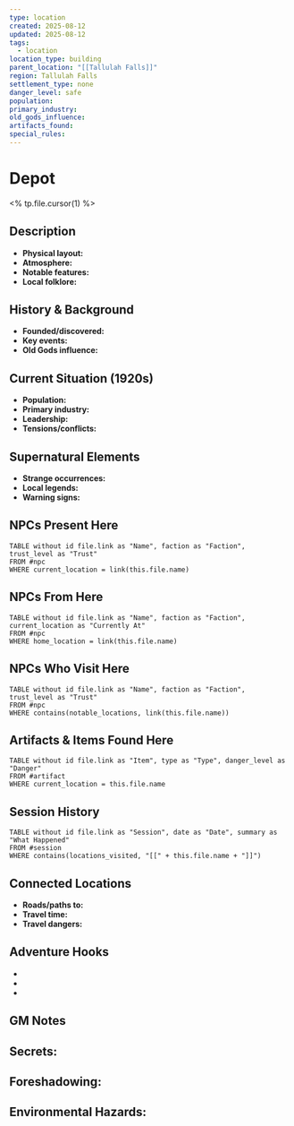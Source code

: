 ```yaml
---
type: location
created: 2025-08-12
updated: 2025-08-12
tags:
  - location
location_type: building
parent_location: "[[Tallulah Falls]]"
region: Tallulah Falls
settlement_type: none
danger_level: safe
population: 
primary_industry: 
old_gods_influence: 
artifacts_found: 
special_rules:
---
```


# Depot

<% tp.file.cursor(1) %>

## Description
- **Physical layout:** 
- **Atmosphere:** 
- **Notable features:** 
- **Local folklore:** 

## History & Background
- **Founded/discovered:** 
- **Key events:** 
- **Old Gods influence:** 

## Current Situation (1920s)
- **Population:** 
- **Primary industry:** 
- **Leadership:** 
- **Tensions/conflicts:** 

## Supernatural Elements
- **Strange occurrences:** 
- **Local legends:** 
- **Warning signs:** 

## NPCs Present Here
```dataview
TABLE without id file.link as "Name", faction as "Faction", trust_level as "Trust"
FROM #npc
WHERE current_location = link(this.file.name)
```

## NPCs From Here
```dataview
TABLE without id file.link as "Name", faction as "Faction", current_location as "Currently At"
FROM #npc
WHERE home_location = link(this.file.name)
```

## NPCs Who Visit Here
```dataview
TABLE without id file.link as "Name", faction as "Faction", trust_level as "Trust"
FROM #npc
WHERE contains(notable_locations, link(this.file.name))
```

## Artifacts & Items Found Here
```dataview
TABLE without id file.link as "Item", type as "Type", danger_level as "Danger"
FROM #artifact
WHERE current_location = this.file.name
```

## Session History
```dataview
TABLE without id file.link as "Session", date as "Date", summary as "What Happened"
FROM #session
WHERE contains(locations_visited, "[[" + this.file.name + "]]")
```

## Connected Locations
- **Roads/paths to:** 
- **Travel time:** 
- **Travel dangers:** 

## Adventure Hooks
- 
- 
- 

## GM Notes
**Secrets:**
- 

**Foreshadowing:**
- 

**Environmental Hazards:**
- 
